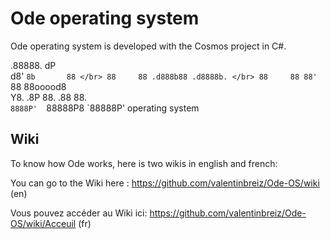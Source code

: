 # Ode operating system
Ode operating system is developed with the Cosmos project in C#.

<p align="center">

  .88888.        dP </br>
 d8'   `8b       88 </br>
 88     88 .d888b88 .d8888b. </br>
 88     88 88'  `88 88ooood8 </br>
 Y8.   .8P 88.  .88 88. </br>
  `8888P'  `88888P8 `88888P' operating system </br>

</p>

## Wiki
To know how Ode works, here is two wikis in english and french:

You can go to the Wiki here : https://github.com/valentinbreiz/Ode-OS/wiki (en)

Vous pouvez accéder au Wiki ici: https://github.com/valentinbreiz/Ode-OS/wiki/Acceuil (fr)
